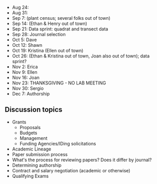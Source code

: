 * Aug 24:
* Aug 31:
* Sep 7: (plant census; several folks out of town)
* Sep 14: (Ethan & Henry out of town)
* Sep 21: Data sprint: quadrat and transect data
* Sep 28: Journal selection
* Oct 5:  Dave
* Oct 12: Shawn
* Oct 19: Kristina (Ellen out of town)
* Oct 26: (Ethan & Kristina out of town, Joan also out of town); data sprint?
* Nov 2:  Erica
* Nov 9:  Ellen
* Nov 16: Joan
* Nov 23: THANKSGIVING - NO LAB MEETING
* Nov 30: Sergio
* Dec 7:  Authorship

## Discussion topics

* Grants
    * Proposals
    * Budgets
    * Management
    * Funding Agencies/IDing solicitations
* Academic Lineage
* Paper submission process
* What's the process for reviewing papers? Does it differ by journal?
* Determining authorship
* Contract and salary negotiation (academic or otherwise)
* Qualifying Exams